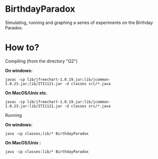 # BirthdayParadox

Simulating, running and graphing a series of experiments on the Birthday Paradox.

# How to?

Compiling (from the directory "Q2")

**On windows:**

```
javac -cp lib/jfreechart-1.0.19.jar;lib/jcommon-1.0.23.jar;lib/ITI1121.jar -d classes src/*.java
```

**On MacOS/Unix etc.**

```
javac -cp lib/jfreechart-1.0.19.jar:lib/jcommon-1.0.23.jar:lib/ITI1121.jar -d classes src/*.java 
```

Running

**On windows:**

```
java -cp classes;lib/* BirthdayParadox
```

**On MacOS/Unix :**

```
java -cp classes:lib/* BirthdayParadox
```

